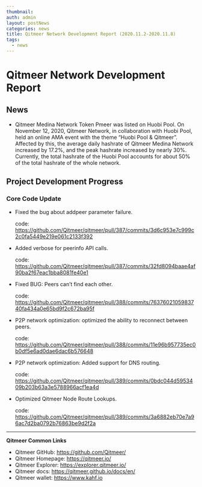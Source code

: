 ```yaml
---
thumbnail: 
auth: admin
layout: postNews
categories: news
title: Qitmeer Network Development Report (2020.11.2-2020.11.8)
tags:
  - news
---
```



# Qitmeer Network Development Report

## News

- Qitmeer Medina Network Token Pmeer was listed on Huobi Pool. On November 12, 2020, Qitmeer Network, in collaboration with Huobi Pool, held an online AMA event with the theme “Huobi Pool & Qitmeer”. Affected by this, the average daily hashrate of Qitmeer Medina Network increased by 17.2%, and the peak hashrate increased by nearly 30%. Currently, the total hashrate of the Huobi Pool accounts for about 50% of the total hashrate of the whole network.

## Project Development Progress

### Core Code Update

- Fixed the bug about addpeer parameter failure.

  code: https://github.com/Qitmeer/qitmeer/pull/387/commits/3d6c953e7c999c2c0fa5449e219e061c2133f392

- Added verbose for peerinfo API calls.

  code: https://github.com/Qitmeer/qitmeer/pull/387/commits/32fd8094baae4af90ba2f67eac1bba8081fe40e1

- Fixed BUG: Peers can’t find each other.

  code: https://github.com/Qitmeer/qitmeer/pull/388/commits/7637602105983740fa434a0e65bd9f2c672ba95f

- P2P network optimization: optimized the ability to reconnect between peers.

  code: https://github.com/Qitmeer/qitmeer/pull/388/commits/11e96b957735ec0b0df5e6ad0dae6dac6b576648

- P2P network optimization: Added support for DNS routing.

  code: https://github.com/Qitmeer/qitmeer/pull/389/commits/0bdc044d5953409b203b63a3e5788966acf1ea4d

- Optimized Qitmeer Node Route Lookups.

  code: https://github.com/Qitmeer/qitmeer/pull/389/commits/3a6882eb70e7a96ac7d2ba0792b76863be9d2f2a

------------------

**Qitmeer Common Links**

* Qitmeer GitHub: https://github.com/Qitmeer/
* Qitmeer Homepage: https://qitmeer.io/
* Qitmeer Explorer: https://explorer.qitmeer.io/
* Qitmeer docs: https://qitmeer.github.io/docs/en/
* Qitmeer wallet: https://www.kahf.io